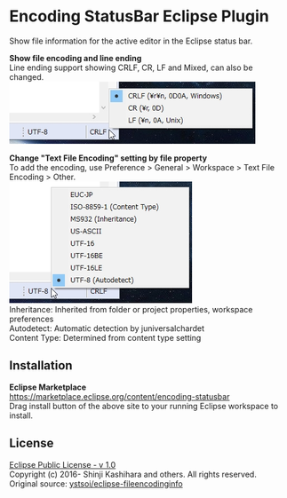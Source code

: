 # Encoding StatusBar Eclipse Plugin
Show file information for the active editor in the Eclipse status bar.  

**Show file encoding and line ending**  
Line ending support showing CRLF, CR, LF and Mixed, can also be changed.  
![](image/ending_select.jpg)  

**Change "Text File Encoding" setting by file property**  
To add the encoding, use Preference > General > Workspace > Text File Encoding > Other.  
![](image/encoding_select.jpg)  
Inheritance: Inherited from folder or project properties, workspace preferences  
Autodetect: Automatic detection by juniversalchardet  
Content Type: Determined from content type setting  

## Installation
**Eclipse Marketplace**  
https://marketplace.eclipse.org/content/encoding-statusbar  
Drag install button of the above site to your running Eclipse workspace to install.  
<!--
**Update Site**  
Help > Install New Software...  
https://raw.githubusercontent.com/cypher256/eclipse-encoding-plugin/master/eclipse.encoding.plugin.update/site.xml
-->

## License
[Eclipse Public License - v 1.0](https://www.eclipse.org/legal/epl-v10.html)  
Copyright (c) 2016- Shinji Kashihara and others. All rights reserved.  
Original source: [ystsoi/eclipse-fileencodinginfo](https://github.com/ystsoi/eclipse-fileencodinginfo)
